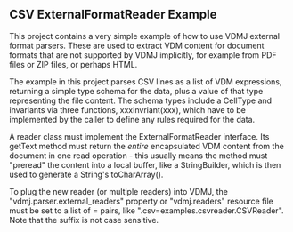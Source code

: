 ## CSV ExternalFormatReader Example

This project contains a very simple example of how to use VDMJ external format parsers. These
are used to extract VDM content for document formats that are not supported by VDMJ implicitly,
for example from PDF files or ZIP files, or perhaps HTML.

The example in this project parses CSV lines as a list of VDM expressions, returning a simple
type schema for the data, plus a value of that type representing the file content. The schema
types include a CellType and invariants via three functions, xxxInvriant(xxx), which have to be
implemented by the caller to define any rules required for the data.

A reader class must implement the ExternalFormatReader interface. Its getText method must
return the *entire* encapsulated VDM content from the document in one read operation - this
usually means the method must "preread" the content into a local buffer, like a StringBuilder,
which is then used to generate a String's toCharArray().

To plug the new reader (or multiple readers) into VDMJ, the "vdmj.parser.external_readers" property
or "vdmj.readers" resource file must be set to a list of <suffix>=<class> pairs, like
".csv=examples.csvreader.CSVReader". Note that the suffix is not case sensitive.
